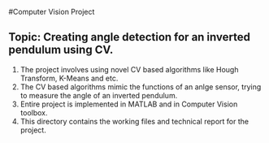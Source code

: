 #Computer Vision Project
## Topic: Creating angle detection for an inverted pendulum using CV.

1. The project involves using novel CV based algorithms like Hough Transform, K-Means and etc.
2. The CV based algorithms mimic the functions of an anlge sensor, trying to measure the angle of an inverted pendulum.
3. Entire project is implemented in MATLAB and in Computer Vision toolbox.
4. This directory contains the working files and technical report for the project.

